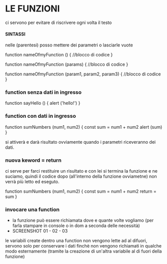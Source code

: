 # LE FUNZIONI
ci servono per evitare di riscrivere ogni volta il testo

#### SINTASSI
nelle (parentesi) posso mettere dei parametri o lasciarle vuote

function nameOfmyFunction () {
    //blocco di codice
}

function nameOfmyFunction (params) {
    //blocco di codice
}

function nameOfmyFunction (param1, param2, param3) {
    //blocco di codice
}

### function senza dati in ingresso
function sayHello () {
    alert ('hello!')
}

### function con dati in ingresso
function sumNumbers (num1, num2) {
    const  sum = num1 + num2
    alert (sum)
}

si attiverà e darà risultato ovviamente quando i parametri riceveranno dei dati.

### nuova keword = return
ci serve per farci restituire un risultato e con lei si termina la funzione e  ne suciamo, quindi il codice dopo (all'interno della funzione ovviametne) non verrà più letto ed eseguto.

function sumNumbers (num1, num2) {
    const  sum = num1 + num2
    return = sum
}

### invocare una function
- la funzione può essere richiamata dove e quante volte vogliamo (per farla stampare in console o in dom a seconda delle necessità)
- SCREENSHOT 01 - 02 - 03 


le variabili create dentro una function non vengono lette ad al difuori, servono solo per conservare i dati finchè non vengono richiamati in qualche modo esternamente (tramite la creazione di un'altra variabile al di fuori della funzione)

